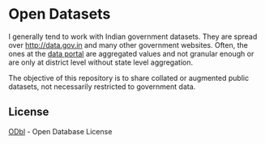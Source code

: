 # Open Datasets

I generally tend to work with Indian government datasets. They are spread over http://data.gov.in and many other government websites. Often, the ones at the [data portal](http://data.gov.in) are aggregated values and not granular enough or are only at district level without state level aggregation.

The objective of this repository is to share collated or augmented public datasets, not necessarily restricted to government data.


## License

[ODbl](https://opendatacommons.org/licenses/odbl/summary/) - Open Database License
